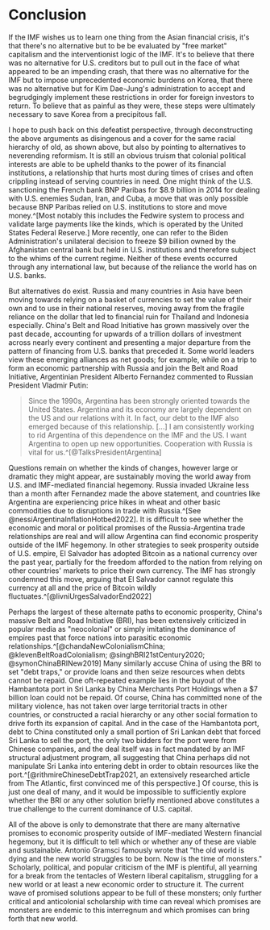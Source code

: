 # Conclusion

If the IMF wishes us to learn one thing from the Asian
financial crisis, it's that there's no alternative but to be be
evaluated by "free market" capitalism and the interventionist
logic of the IMF. It's to believe that there was no alternative
for U.S. creditors but to pull out in the face of what appeared
to be an impending crash, that there was no alternative for the
IMF but to impose unprecedented economic burdens on Korea, that
there was no alternative but for Kim Dae-Jung's administration
to accept and begrudgingly implement these restrictions in
order for foreign investors to return. To believe that as
painful as they were, these steps were ultimately necessary to
save Korea from a precipitous fall.

I hope to push back on this defeatist perspective, through
deconstructing the above arguments as disingenous and a cover
for the same racial hierarchy of old, as shown above, but also
by pointing to alternatives to neverending reformism. It is
still an obvious truism that colonial political interests are
able to be upheld thanks to the power of its financial
institutions, a relationship that hurts most during times of
crises and often crippling instead of serving countries in
need. One might think of the U.S. sanctioning the French bank
BNP Paribas for $8.9 billion in 2014 for dealing with U.S.
enemies Sudan, Iran, and Cuba, a move that was only possible
because BNP Paribas relied on U.S. institutions to store and
move money.^[Most notably this includes the Fedwire system to
process and validate large payments like the kinds, which is
operated by the United States Federal Reserve.] More recently,
one can refer to the Biden Administration's unilateral decision
to freeze $9 billion owned by the Afghanistan central bank but
held in U.S. institutions and therefore subject to the whims of
the current regime. Neither of these events occurred through
any international law, but because of the reliance the world
has on U.S. banks.

But alternatives do exist. Russia and many countries in Asia
have been moving towards relying on a basket of currencies to
set the value of their own and to use in their national
reserves, moving away from the fragile reliance on the dollar
that led to financial ruin for Thailand and Indonesia
especially. China's Belt and Road Initiative has grown
massively over the past decade, accounting for upwards of a
trillion dollars of investment across nearly every continent
and presenting a major departure from the pattern of financing
from U.S. banks that preceded it. Some world leaders view these
emerging alliances as net goods; for example, while on a trip
to form an economic partnership with Russia and join the Belt
and Road Initiative, Argentinian President Alberto Fernandez
commented to Russian President Vladmir Putin:

> Since the 1990s, Argentina has been strongly oriented towards
> the United States. Argentina and its economy are largely
> dependent on the US and our relations with it. In fact, our
> debt to the IMF also emerged because of this relationship.
> [...] I am consistently working to rid Argentina of this
> dependence on the IMF and the US. I want Argentina to open up
> new opportunities. Cooperation with Russia is vital for
> us.^[@TalksPresidentArgentina]

Questions remain on whether the kinds of changes, however large
or dramatic they might appear, are sustainably moving the world
away from U.S. and IMF-mediated financial hegemony. Russia
invaded Ukraine less than a month after Fernandez made the
above statement, and countries like Argentina are experiencing
price hikes in wheat and other basic commodities due to
disruptions in trade with Russia.^[See
@nessiArgentinaInflationHotbed2022]. It is difficult to see
whether the economic and moral or political promises of the
Russia-Argentina trade relationships are real and will allow
Argentina can find economic prosperity outside of the IMF
hegemony. In other strategies to seek prosperity outside of
U.S. empire, El Salvador has adopted Bitcoin as a national
currency over the past year, partially for the freedom afforded
to the nation from relying on other countries' markets to price
their own currency. The IMF has strongly condemned this move,
arguing that El Salvador cannot regulate this currency at all
and the price of Bitcoin wildly
fluctuates.^[@livniUrgesSalvadorEnd2022]

Perhaps the largest of these alternate paths to economic
prosperity, China's massive Belt and Road Initiative (BRI), has
been extensively criticized in popular media as "neocolonial"
or simply imitating the dominance of empires past that force
nations into parasitic economic
relationships.^[@chandaNewColonialismChina;
@klevenBeltRoadColonialism; @singhBRI21stCentury2020;
@symonChinaBRINew2019] Many similarly accuse China of using the
BRI to set "debt traps," or provide loans and then seize
resources when debts cannot be repaid. One oft-repeated example
lies in the buyout of the Hambantota port in Sri Lanka by China
Merchants Port Holdings when a $7 billion loan could not be
repaid. Of course, China has committed none of the military
violence, has not taken over large territorial tracts in other
countries, or constructed a racial hierarchy or any other
social formation to drive forth its expansion of capital. And
in the case of the Hambantota port, debt to China constituted
only a small portion of Sri Lankan debt that forced Sri Lanka
to sell the port, the only two bidders for the port were from
Chinese companies, and the deal itself was in fact mandated by
an IMF structural adjustment program, all suggesting that China
perhaps did not manipulate Sri Lanka into entering debt in
order to obtain resources like the
port.^[@rithmireChineseDebtTrap2021, an extensively researched
article from The Atlantic, first convinced me of this
perspective.] Of course, this is just one deal of many, and it
would be impossible to sufficiently explore whether the BRI or
any other solution briefly mentioned above constitutes a true
challenge to the current dominance of U.S. capital.

All of the above is only to demonstrate that there are many
alternative promises to economic prosperity outside of
IMF-mediated Western financial hegemony, but it is difficult to
tell which or whether any of these are viable and sustainable.
Antonio Gramsci famously wrote that "the old world is dying and
the new world struggles to be born. Now is the time of
monsters." Scholarly, political, and popular criticism of the
IMF is plentiful, all yearning for a break from the tentacles
of Western liberal capitalism, struggling for a new world or at
least a new economic order to structure it. The current wave of
promised solutions appear to be full of these monsters; only
further critical and anticolonial scholarship with time can
reveal which promises are monsters are endemic to this
interregnum and which promises can bring forth that new world.
